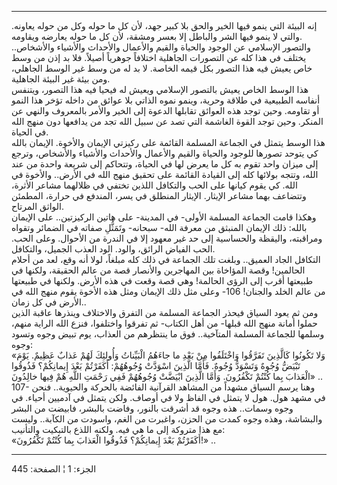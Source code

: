 ------------------------------------------------------------------------

إنه البيئة التي ينمو فيها الخير والحق بلا كبير جهد، لأن كل ما حوله وكل
من حوله يعاونه. والتي لا ينمو فيها الشر والباطل إلا بعسر ومشقة، لأن كل
ما حوله يعارضه ويقاومه.  
والتصور الإسلامي عن الوجود والحياة والقيم والأعمال والأحداث والأشياء
والأشخاص.. يختلف في هذا كله عن التصورات الجاهلية اختلافاً جوهرياً أصيلاً.
فلا بد إذن من وسط خاص يعيش فيه هذا التصور بكل قيمه الخاصة. لا بد له من
وسط غير الوسط الجاهلي، ومن بيئة غير البيئة الجاهلية.  
هذا الوسط الخاص يعيش بالتصور الإسلامي ويعيش له فيحيا فيه هذا التصور،
ويتنفس أنفاسه الطبيعية في طلاقة وحرية، وينمو نموه الذاتي بلا عوائق من
داخله تؤخر هذا النمو أو تقاومه. وحين توجد هذه العوائق تقابلها الدعوة إلى
الخير والأمر بالمعروف والنهي عن المنكر. وحين توجد القوة الغاشمة التي تصد
عن سبيل الله تجد من يدافعها دون منهج الله في الحياة.  
هذا الوسط يتمثل في الجماعة المسلمة القائمة على ركيزتي الإيمان والأخوة.
الإيمان بالله كي يتوحد تصورها للوجود والحياة والقيم والأعمال والأحداث
والأشياء والأشخاص، وترجع إلى ميزان واحد تقوم به كل ما يعرض لها في
الحياة، وتتحاكم إلى شريعة واحدة من عند الله، وتتجه بولائها كله إلى
القيادة القائمة على تحقيق منهج الله في الأرض.. والأخوة في الله. كي يقوم
كيانها على الحب والتكافل اللذين تختفي في ظلالهما مشاعر الأثرة، وتتضاعف
بهما مشاعر الإيثار. الإيثار المنطلق في يسر، المندفع في حرارة، المطمئن
الواثق المرتاح.  
وهكذا قامت الجماعة المسلمة الأولى- في المدينة- على هاتين الركيزتين.. على
الإيمان بالله: ذلك الإيمان المنبثق من معرفة الله- سبحانه- وتَمَثُّلِ صفاته في
الضمائر وتقواه ومراقبته، واليقظة والحساسية إلى حد غير معهود إلا في
الندرة من الأحوال. وعلى الحب. الحب الفياض الرائق، والود. الود العذب
الجميل، والتكافل.  
التكافل الجاد العميق.. وبلغت تلك الجماعة في ذلك كله مبلغاً، لولا أنه وقع،
لعد من أحلام الحالمين! وقصة المؤاخاة بين المهاجرين والأنصار قصة من عالم
الحقيقة، ولكنها في طبيعتها أقرب إلى الرؤى الحالمة! وهي قصة وقعت في هذه
الأرض. ولكنها في طبيعتها من عالم الخلد والجنان! 106- وعلى مثل ذلك
الإيمان ومثل هذه الأخوة يقوم منهج الله في الأرض في كل زمان..  
ومن ثم يعود السياق فيحذر الجماعة المسلمة من التفرق والاختلاف وينذرها
عاقبة الذين حملوا أمانة منهج الله قبلها- من أهل الكتاب- ثم تفرقوا
واختلفوا، فنزع الله الراية منهم، وسلمها للجماعة المسلمة المتآخية.. فوق
ما ينتظرهم من العذاب، يوم تبيض وجوه وتسود وجوه:  
«وَلا تَكُونُوا كَالَّذِينَ تَفَرَّقُوا وَاخْتَلَفُوا مِنْ بَعْدِ ما جاءَهُمُ الْبَيِّناتُ وَأُولئِكَ لَهُمْ
عَذابٌ عَظِيمٌ. يَوْمَ تَبْيَضُّ وُجُوهٌ وَتَسْوَدُّ وُجُوهٌ. فَأَمَّا الَّذِينَ اسْوَدَّتْ وُجُوهُهُمْ: أَكَفَرْتُمْ بَعْدَ
إِيمانِكُمْ؟ فَذُوقُوا الْعَذابَ بِما كُنْتُمْ تَكْفُرُونَ. وَأَمَّا الَّذِينَ ابْيَضَّتْ وُجُوهُهُمْ فَفِي رَحْمَتِ
اللَّهِ هُمْ فِيها خالِدُونَ» ..  
107- وهنا يرسم السياق مشهداً من المشاهد القرآنية الفائضة بالحركة
والحيوية.. فنحن في مشهد هول. هول لا يتمثل في الفاظ ولا في أوصاف. ولكن
يتمثل في آدميين أحياء. في وجوه وسمات.. هذه وجوه قد أشرقت بالنور، وفاضت
بالبشر، فابيضت من البشر والبشاشة، وهذه وجوه كمدت من الحزن، واغبرت من
الغم، واسودت من الكآبة.. وليست مع هذا متروكة إلى ما هي فيه. ولكنه اللذع
بالتبكيت والتأنيب:  
«أَكَفَرْتُمْ بَعْدَ إِيمانِكُمْ؟ فَذُوقُوا الْعَذابَ بِما كُنْتُمْ تَكْفُرُونَ!» ..

------------------------------------------------------------------------

الجزء: 1 ¦ الصفحة: 445
